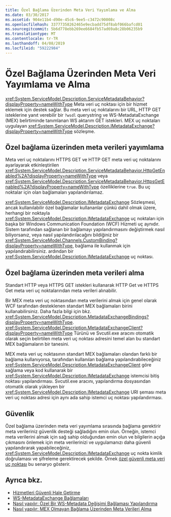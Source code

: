 ```yaml
---
title: Özel Bağlama Üzerinden Meta Veri Yayımlama ve Alma
ms.date: 03/30/2017
ms.assetid: 904e11b4-d90e-45c6-9ee5-c3472c90008c
ms.openlocfilehash: 33777358262465e9ecbadd75df8abf066bafcd01
ms.sourcegitcommit: 5b6d778ebb269ee6684fb57ad69a8c28b06235b9
ms.translationtype: MT
ms.contentlocale: tr-TR
ms.lasthandoff: 04/08/2019
ms.locfileid: "59222984"
---
```

# <a name="publishing-and-retrieving-metadata-over-a-custom-binding"></a>Özel Bağlama Üzerinden Meta Veri Yayımlama ve Alma
<xref:System.ServiceModel.Description.ServiceMetadataBehavior?displayProperty=nameWithType> Meta veri uç noktası için bir hizmet eklemek için destek sağlar. Bu meta veri uç noktalarını bir URL, HTTP GET isteklerine yanıt verebilir bir `?wsdl` querystring ve WS-MetadataExchange (MEX) belirtiminde tanımlanan WS aktarım GET istekleri. MEX uç noktaları uygulayan <xref:System.ServiceModel.Description.IMetadataExchange?displayProperty=nameWithType> sözleşme.  
  
## <a name="publishing-metadata-over-a-custom-binding"></a>Özel bağlama üzerinden meta verileri yayımlama  
 Meta veri uç noktalarını HTTPS GET ve HTTP GET meta veri uç noktalarını ayarlayarak etkinleştirilen <xref:System.ServiceModel.Description.ServiceMetadataBehavior.HttpGetEnabled%2A?displayProperty=nameWithType> veya <xref:System.ServiceModel.Description.ServiceMetadataBehavior.HttpsGetEnabled%2A?displayProperty=nameWithType> özelliklerine `true`. Bu uç noktalar için olan bağlamaları yapılandırılamaz.  
  
 <xref:System.ServiceModel.Description.IMetadataExchange> Sözleşmesi, ancak kullanılabilir özel bağlamalar kullananlar çünkü dahil olmak üzere, herhangi bir noktayla <xref:System.ServiceModel.Description.IMetadataExchange> uç noktaları için başka bir Windows Communication Foundation (WCF) Hizmeti uç aynıdır. Sistem tarafından sağlanan bir bağlamayı yapılandırmasını değiştirmek nasıl biliyorsanız, veya nasıl yapılandırılacağını bildiğiniz bir <xref:System.ServiceModel.Channels.CustomBinding?displayProperty=nameWithType>, bağlama ile kullanmak için yapılandırabilirsiniz. ardından bir <xref:System.ServiceModel.Description.IMetadataExchange> uç noktası.  
  
## <a name="retrieving-metadata-over-a-custom-binding"></a>Özel bağlama üzerinden meta verileri alma  
 Standart HTTP veya HTTPS GET istekleri kullanarak HTTP Get ve HTTPS Get meta veri uç noktalarından meta verileri alınabilir.  
  
 Bir MEX meta veri uç noktasından meta verilerini almak için genel olarak WCF tarafından desteklenen standart MEX bağlamaları birini kullanabilirsiniz. Daha fazla bilgi için bkz. <xref:System.ServiceModel.Description.MetadataExchangeBindings?displayProperty=nameWithType>. <xref:System.ServiceModel.Description.MetadataExchangeClient?displayProperty=nameWithType> Türünü ve Svcutil.exe aracını otomatik olarak seçin belirtilen meta veri uç noktası adresini temel alan bu standart MEX bağlamaların bir tanesini.  
  
 MEX meta veri uç noktasının standart MEX bağlamaları olandan farklı bir bağlama kullanıyorsa, tarafından kullanılan bağlama yapılandırabileceğiniz <xref:System.ServiceModel.Description.MetadataExchangeClient> göre sağlama veya kod kullanarak bir <xref:System.ServiceModel.Description.IMetadataExchange> istemcisi bitiş noktası yapılandırması. Svcutil.exe aracını, yapılandırma dosyasından otomatik olarak yükleyen bir <xref:System.ServiceModel.Description.IMetadataExchange> URI şeması meta veri uç noktası adresi için aynı ada sahip istemci uç noktası yapılandırması.  
  
## <a name="security"></a>Güvenlik  
 Özel bağlama üzerinden meta veri yayımlama sırasında bağlama gerektirir meta verileriniz güvenlik desteği sağladığını emin olun. Örneğin, istemci meta verilerini almak için sağ sahip olduğundan emin olun ve bilgilerin açığa çıkmasını önlemek için meta verilerinizi ve uygulamanızı daha güvenli yapılandırarak yapabileceğiniz, <xref:System.ServiceModel.Description.IMetadataExchange> uç nokta kimlik doğrulaması ve şifreleme gerektirecek şekilde. Örnek [özel güvenli meta veri uç noktası](../../../../docs/framework/wcf/samples/custom-secure-metadata-endpoint.md) bu senaryo gösterir.  
  
## <a name="see-also"></a>Ayrıca bkz.

- [Hizmetleri Güvenli Hale Getirme](../../../../docs/framework/wcf/securing-services.md)
- [WS-MetadataExchange Bağlamaları](../../../../docs/framework/wcf/extending/ws-metadataexchange-bindings.md)
- [Nasıl yapılır: Özel Bir WS-Metadata Değişimi Bağlaması Yapılandırma](../../../../docs/framework/wcf/extending/how-to-configure-a-custom-ws-metadata-exchange-binding.md)
- [Nasıl yapılır: MEX Olmayan Bağlama Üzerinden Meta Verileri Alma](../../../../docs/framework/wcf/extending/how-to-retrieve-metadata-over-a-non-mex-binding.md)
